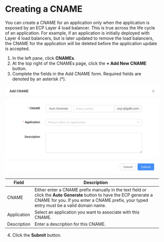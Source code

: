 # Creating a CNAME

You can create a CNAME for an application only when the application is exposed by an ECP Layer 4 load balancer. This is true across the life cycle of an application. For example, if an application is initially deployed with Layer 4 load balancers, but is later updated to remove the load balancers, the CNAME for the application will be deleted before the application update is accepted.

1. In the left pane, click **CNAMEs**.
2. At the top right of the CNAMEs page, click the **\+ Add New CNAME** button. 
3. Complete the fields in the Add CNAME form. Required fields are denoted by an asterisk (\*).

![null](</docs/resources/images/cnames/cnames-add-cname.png>)

| **Field**              | **Description**                                 |
| -----------------------|-------------------------------------------------| 
| CNAME                  | Either enter a CNAME prefix manually in the text field or click the **Auto Generate** button to have the ECP generate a CNAME for you. If you enter a CNAME prefix, your typed entry must be a valid domain name.    |
| Application            | Select an application you want to associate with this CNAME.                                                                |
| Description            | Enter a description for this CNAME.                                                                     |

4. Click the **Submit** button.